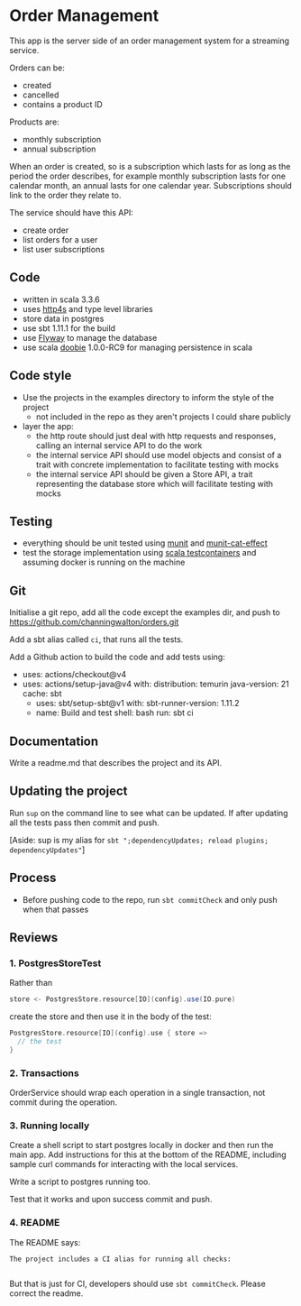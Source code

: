 # Order Management

This app is the server side of an order management system for a streaming service.

Orders can be:
- created
- cancelled
- contains a product ID

Products are:
- monthly subscription
- annual subscription

When an order is created, so is a subscription which lasts for as long as the period the order describes, for example monthly subscription lasts for one calendar month, an annual lasts for one calendar year.
Subscriptions should link to the order they relate to.

The service should have this API:
- create order
- list orders for a user
- list user subscriptions

## Code

- written in scala 3.3.6
- uses [http4s](https://http4s.org/) and type level libraries
- store data in postgres
- use sbt 1.11.1 for the build
- use [Flyway](/Users/channing/Documents/Companies/Monoidal/Clients/ITV/Code) to manage the database
- use scala [doobie](https://github.com/typelevel/doobie) 1.0.0-RC9 for managing persistence in scala

## Code style
- Use the projects in the examples directory to inform the style of the project
  - not included in the repo as they aren't projects I could share publicly
- layer the app:
  - the http route should just deal with http requests and responses, calling an internal service API to do the work
  - the internal service API should use model objects and consist of a trait with concrete implementation to facilitate testing with mocks
  - the internal service API should be given a Store API, a trait representing the database store which will facilitate testing with mocks

## Testing 
- everything should be unit tested using [munit](https://scalameta.org/munit/) and [munit-cat-effect](https://typelevel.org/munit-cats-effect/)
- test the storage implementation using [scala testcontainers](https://github.com/testcontainers/testcontainers-scala) and assuming docker is running on the machine

## Git 
Initialise a git repo, add all the code except the examples dir, and push to https://github.com/channingwalton/orders.git

Add a sbt alias called `ci`, that runs all the tests.

Add a Github action to build the code and add tests using:

- uses: actions/checkout@v4
- uses: actions/setup-java@v4
      with:
        distribution: temurin
        java-version: 21
        cache: sbt
    - uses: sbt/setup-sbt@v1
      with:
        sbt-runner-version: 1.11.2
    - name: Build and test
      shell: bash
      run: sbt ci

## Documentation

Write a readme.md that describes the project and its API.

## Updating the project

Run `sup` on the command line to see what can be updated. If after updating all the tests pass then commit and push.

[Aside: sup is my alias for `sbt ";dependencyUpdates; reload plugins; dependencyUpdates"`]

## Process 
- Before pushing code to the repo, run `sbt commitCheck` and only push when that passes

## Reviews

### 1. PostgresStoreTest

Rather than

```scala
store <- PostgresStore.resource[IO](config).use(IO.pure)
```

create the store and then use it in the body of the test:

```scala
PostgresStore.resource[IO](config).use { store =>
  // the test
}
```

### 2. Transactions

OrderService should wrap each operation in a single transaction, not commit during the operation. 

### 3. Running locally

Create a shell script to start postgres locally in docker and then run the main app.
Add instructions for this at the bottom of the README, including sample curl commands for interacting with the local services.

Write a script to postgres running too.

Test that it works and upon success commit and push.

### 4. README

The README says:
```
The project includes a CI alias for running all checks:
```
```
```
But that is just for CI, developers should use `sbt commitCheck`. Please correct the readme.
